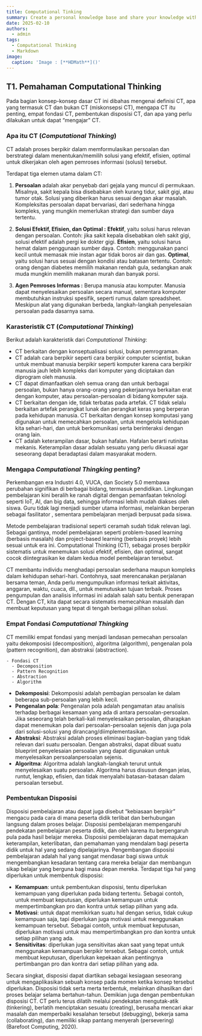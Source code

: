 ```yaml
---
title: Computational Tinking
summary: Create a personal knowledge base and share your knowledge with your peers.
date: 2025-02-10
authors:
  - admin
tags:
  - Computational Thinking
  - Markdown
image:
  caption: 'Image : [**HDMath**]()'
---
```



## T1. Pemahaman Computational Thinking
Pada bagian konsep-konsep dasar CT ini dibahas mengenai definisi CT, apa yang termasuk CT dan bukan CT (miskonsepsi CT), mengapa CT itu penting, empat fondasi CT, pembentukan disposisi CT, dan apa yang perlu dilakukan untuk dapat “mengajar” CT.
### Apa itu CT (*Computational Thinking*)
CT adalah proses berpikir dalam memformulasikan persoalan dan
berstrategi dalam menentukan/memilih solusi yang efektif, efisien, optimal untuk
dikerjakan oleh agen pemroses informasi (solusi) tersebut.

Terdapat tiga elemen utama dalam CT:
1. **Persoalan**
adalah akar penyebab dari gejala yang muncul di permukaan. Misalnya, sakit kepala bisa disebabkan oleh kurang tidur, sakit gigi, atau tumor otak. Solusi yang diberikan harus sesuai dengan akar masalah. Kompleksitas persoalan dapat bervariasi, dari sederhana hingga kompleks, yang mungkin memerlukan strategi dan sumber daya tertentu.
2. **Solusi Efektif, Efisien, dan Optimal :**
**Efektif**, yaitu solusi harus relevan dengan persoalan. Contoh: jika sakit kepala disebabkan oleh sakit gigi, solusi efektif adalah pergi ke dokter gigi.
**Efisien**, yaitu  solusi harus hemat dalam penggunaan sumber daya. Contoh: menggunakan panci kecil untuk memasak mie instan agar tidak boros air dan gas.
**Optimal**, yaitu solusi harus sesuai dengan kondisi atau batasan tertentu. Contoh: orang dengan diabetes memilih makanan rendah gula, sedangkan anak muda mungkin memilih makanan murah dan banyak porsi.

3. **Agen Pemroses Informas :**
Berupa manusia atau komputer. Manusia dapat menyelesaikan persoalan secara manual, sementara komputer membutuhkan instruksi spesifik, seperti rumus dalam spreadsheet. Meskipun alat yang digunakan berbeda, langkah-langkah penyelesaian persoalan pada dasarnya sama.

### Karasteristik CT (*Computational Thinking*)
Berikut adalah karakteristik dari *Computational Thinking*:

- CT berkaitan dengan konseptualisasi solusi, bukan pemrograman.
- CT adalah cara berpikir seperti cara berpikir computer scientist, bukan untuk
membuat manusia berpikir seperti komputer karena cara berpikir manusia jauh
lebih kompleks dari komputer yang diciptakan dan diprogram oleh manusia.
- CT dapat dimanfaatkan oleh semua orang dan untuk berbagai persoalan, bukan
hanya orang-orang yang pekerjaannya berkaitan erat dengan komputer, atau
persoalan-persoalan di bidang komputer saja.
- CT berkaitan dengan ide, tidak terbatas pada artefak. CT tidak selalu berkaitan
artefak perangkat lunak dan perangkat keras yang berperan pada kehidupan
manusia. CT berkaitan dengan konsep komputasi yang digunakan untuk
memecahkan persoalan, untuk mengelola kehidupan kita sehari-hari, dan untuk
berkomunikasi serta berinteraksi dengan orang lain.
- CT adalah keterampilan dasar, bukan hafalan. Hafalan berarti rutinitas mekanis.
Keterampilan dasar adalah sesuatu yang perlu dikuasai agar seseorang dapat
beradaptasi dalam masyarakat modern.

### Mengapa *Computational Thingking* penting?

Perkembangan era Industri 4.0, VUCA, dan Society 5.0 membawa perubahan signifikan di berbagai bidang, termasuk pendidikan. Lingkungan pembelajaran kini beralih ke ranah digital dengan pemanfaatan teknologi seperti IoT, AI, dan big data, sehingga informasi lebih mudah diakses oleh siswa. Guru tidak lagi menjadi sumber utama informasi, melainkan berperan sebagai fasilitator , sementara pembelajaran menjadi berpusat pada siswa.

Metode pembelajaran tradisional seperti ceramah sudah tidak relevan lagi. Sebagai gantinya, model pembelajaran seperti problem-based learning (berbasis masalah) dan project-based learning (berbasis proyek) lebih sesuai untuk era ini. Computational Thinking (CT), sebagai proses berpikir sistematis untuk menemukan solusi efektif, efisien, dan optimal, sangat cocok diintegrasikan ke dalam kedua model pembelajaran tersebut.

CT membantu individu menghadapi persoalan sederhana maupun kompleks dalam kehidupan sehari-hari. Contohnya, saat merencanakan perjalanan bersama teman, Anda perlu mengumpulkan informasi terkait aktivitas, anggaran, waktu, cuaca, dll., untuk memutuskan tujuan terbaik. Proses pengumpulan dan analisis informasi ini adalah salah satu bentuk penerapan CT. Dengan CT, kita dapat secara sistematis memecahkan masalah dan membuat keputusan yang tepat di tengah berbagai pilihan solusi.

### Empat Fondasi *Computational Thingking*

CT memiliki empat fondasi yang menjadi landasan pemecahan persoalan yaitu
dekomposisi (decomposition), algoritma (algorithm), pengenalan pola (pattern
recognition), dan abstraksi (abstraction).

```markmap {height="200px"}
- Fondasi CT
  - Decomposition
  - Pattern Recognition
  - Abstraction
  - Algorithm
```

- **Dekomposisi**: Dekomposisi adalah pembagian persoalan ke dalam beberapa sub-persoalan yang lebih kecil.
- **Pengenalan pola**: Pengenalan pola adalah pengamatan atau analisis terhadap berbagai kesamaan yang ada di antara persoalan-persoalan. Jika seseorang telah berkali-kali menyelesaikan persoalan, diharapkan dapat menemukan pola
dari persoalan-persoalan sejenis dan juga pola dari solusi-solusi yang dirancang/diimplementasikan.
- **Abstraksi**: Abstraksi adalah proses eliminasi bagian-bagian yang tidak relevan dari suatu persoalan. Dengan abstraksi, dapat dibuat suatu blueprint penyelesaian persoalan yang dapat digunakan untuk menyelesaikan persoalanpersoalan sejenis.
- **Algoritma**: Algoritma adalah langkah-langkah terurut untuk menyelesaikan suatu persoalan. Algoritma harus disusun dengan jelas, runtut, lengkap, efisien, dan tidak menyalahi batasan-batasan dalam persoalan tersebut.

### Pembentukan Disposisi

Disposisi pembelajaran atau dapat juga disebut “kebiasaan berpikir”
mengacu pada cara di mana peserta didik terlibat dan berhubungan langsung dalam
proses belajar. Disposisi pembelajaran mempengaruhi pendekatan pembelajaran
peserta didik, dan oleh karena itu berpengaruh pula pada hasil belajar mereka.
Disposisi pembelajaran dapat memajukan keterampilan, keterlibatan, dan
pemahaman yang mendalam bagi peserta didik untuk hal yang sedang
dipelajarinya.
Pengembangan disposisi pembelajaran adalah hal yang sangat mendasar
bagi siswa untuk mengembangkan kesadaran tentang cara mereka belajar dan
membangun sikap belajar yang berguna bagi masa depan mereka.
Terdapat tiga hal yang diperlukan untuk membentuk disposisi:

- **Kemampuan**: untuk pembentukan disposisi, tentu diperlukan kemampuan yang diperlukan pada bidang tertentu. Sebagai contoh, untuk membuat keputusan, diperlukan kemampuan untuk mempertimbangkan pro dan kontra untuk setiap pilihan yang ada.
- **Motivasi**: untuk dapat memikirkan suatu hal dengan serius, tidak cukup kemampuan saja, tapi diperlukan juga motivasi untuk menggunakan kemampuan tersebut. Sebagai contoh, untuk membuat keputusan, diperlukan motivasi untuk mau mempertimbangkan pro dan kontra untuk setiap pilihan yang ada.
- **Sensitivitas**: diperlukan juga sensitivitas akan saat yang tepat untuk menggunakan kemampuan berpikir tersebut. Sebagai contoh, untuk membuat keputusan, diperlukan kepekaan akan pentingnya pertimbangan pro dan kontra dari setiap pilihan yang ada.

Secara singkat, disposisi dapat diartikan sebagai kesiagaan seseorang untuk
mengaplikasikan sebuah konsep pada momen ketika konsep tersebut diperlukan.
Disposisi tidak serta merta terbentuk, melainkan dihasilkan dari proses
belajar selama bertahun-tahun. Demikian juga dengan pembentukan disposisi CT.
CT perlu terus dilatih melalui pendekatan mengutak-atik (tinkering), berlatih
menciptakan sesuatu (creating), berusaha mencari akar masalah dan memperbaiki
kesalahan tersebut (debugging), bekerja sama (collaborating), dan memiliki sikap
pantang menyerah (persevering) (Barefoot Computing, 2020). 

